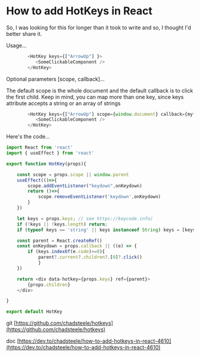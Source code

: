 # How to add HotKeys in React
So, I was looking for this for longer than it took to write and so, I thought I'd better share it.

Usage...

```javascript
        <HotKey keys={["ArrowUp"] }>
           <SomeClickableComponent />
        </HotKey>
```

Optional parameters [scope, callback]...

The default scope is the whole document and the default callback is to click the first child.  Keep in mind, you can map more than one key, since keys attribute accepts a string or an array of strings

```javascript
        <HotKey keys={["ArrowUp"] scope={window.document} callback={myfunc}>
           <SomeClickableComponent />
        </HotKey>
```

Here's the code...

```javascript
import React from 'react'
import { useEffect } from 'react'

export function HotKey(props){

    const scope = props.scope || window.parent
    useEffect(()=>{
        scope.addEventListener("keydown",onKeydown)
        return ()=>{
            scope.removeEventListener('keydown',onKeydown)
        }
    })

    let keys = props.keys; // see https://keycode.info/
    if (!keys || !keys.length) return;
    if (typeof keys == 'string' || keys instanceof String) keys = [keys]

    const parent = React.createRef()
    const onKeydown = props.callback || ((e) => {
        if (keys.indexOf(e.code)>=0){
            parent?.current?.children?.[0]?.click()
            }      
    })

    return <div data-hotkey={props.keys} ref={parent}>
        {props.children}
    </div>

}

export default HotKey
```

git [https://github.com/chadsteele/hotkeys](https://github.com/chadsteele/hotkeys)

doc [https://dev.to/chadsteele/how-to-add-hotkeys-in-react-4610](https://dev.to/chadsteele/how-to-add-hotkeys-in-react-4610)
